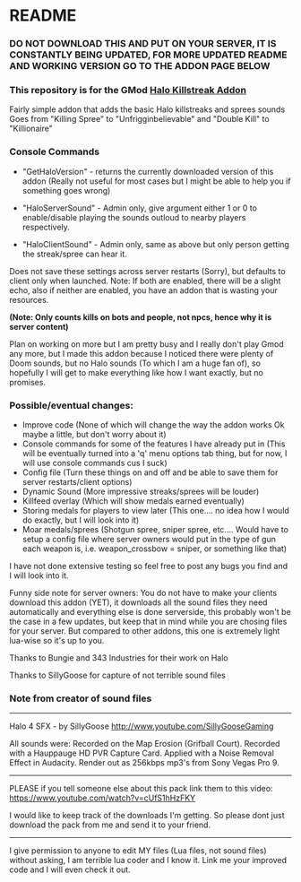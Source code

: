 # README #

### DO NOT DOWNLOAD THIS AND PUT ON YOUR SERVER, IT IS CONSTANTLY BEING UPDATED, FOR MORE UPDATED README AND WORKING VERSION GO TO THE ADDON PAGE BELOW ###

### This repository is for the GMod [Halo Killstreak Addon](http://steamcommunity.com/sharedfiles/filedetails/?id=378274868) ###

Fairly simple addon that adds the basic Halo killstreaks and sprees sounds 
Goes from "Killing Spree" to "Unfrigginbelievable" and "Double Kill" to "Killionaire" 


### Console Commands ###
* "GetHaloVersion" - returns the currently downloaded version of this addon (Really not useful for most cases but I might be able to help you if something goes wrong) 

* "HaloServerSound" - Admin only, give argument either 1 or 0 to enable/disable playing the sounds outloud to nearby players respectively. 

* "HaloClientSound" - Admin only, same as above but only person getting the streak/spree can hear it. 

Does not save these settings across server restarts (Sorry), but defaults to client only when launched.
Note: If both are enabled, there will be a slight echo, also if neither are enabled, you have an addon that is wasting your resources. 



**(Note: Only counts kills on bots and people, not npcs, hence why it is server content)** 

Plan on working on more but I am pretty busy and I really don't play Gmod any more, but I made this addon because I noticed there were plenty of Doom sounds, but no Halo sounds (To which I am a huge fan of), so hopefully I will get to make everything like how I want exactly, but no promises. 

### Possible/eventual changes: ###
* Improve code (None of which will change the way the addon works Ok maybe a little, but don't worry about it) 
* Console commands for some of the features I have already put in (This will be eventually turned into a 'q' menu options tab thing, but for now, I will use console commands cus I suck) 
* Config file (Turn these things on and off and be able to save them for server restarts/client options) 
* Dynamic Sound (More impressive streaks/sprees will be louder) 
* Killfeed overlay (Which will show medals earned eventually) 
* Storing medals for players to view later (This one.... no idea how I would do exactly, but I will look into it) 
* Moar medals/sprees (Shotgun spree, sniper spree, etc.... Would have to setup a config file where server owners would put in the type of gun each weapon is, i.e. weapon_crossbow = sniper, or something like that) 

I have not done extensive testing so feel free to post any bugs you find and I will look into it. 

Funny side note for server owners: You do not have to make your clients download this addon (YET), it downloads all the sound files they need automatically and everything else is done serverside, this probably won't be the case in a few updates, but keep that in mind while you are chosing files for your server. But compared to other addons, this one is extremely light lua-wise so it's up to you. 


Thanks to Bungie and 343 Industries for their work on Halo

Thanks to SillyGoose for capture of not terrible sound files

### Note from creator of sound files ###
****************************************************** 
Halo 4 SFX - by SillyGoose 
http://www.youtube.com/SillyGooseGaming 


All sounds were: 
Recorded on the Map Erosion (Grifball Court). 
Recorded with a Hauppauge HD PVR Capture Card. 
Applied with a Noise Removal Effect in Audacity. 
Render out as 256kbps mp3's from Sony Vegas Pro 9. 


____________________ 

PLEASE if you tell someone else about this pack 
link them to this video: 
https://www.youtube.com/watch?v=cUfS1hHzFKY 

I would like to keep track of the downloads I'm getting. 
So please dont just download the pack from me and send it to your friend. 
**************************************************** 

I give permission to anyone to edit MY files (Lua files, not sound files) without asking, I am terrible lua coder and I know it. Link me your improved code and I will even check it out.
